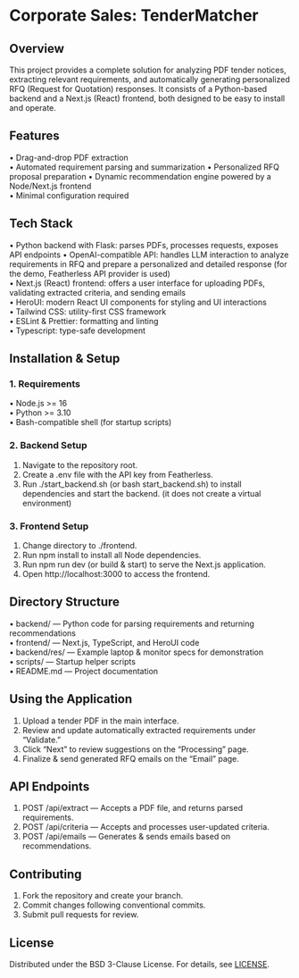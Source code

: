 # Corporate Sales: TenderMatcher

## Overview

This project provides a complete solution for analyzing PDF tender notices, extracting relevant requirements, and automatically generating personalized RFQ (Request for Quotation) responses. It consists of a Python-based backend and a Next.js (React) frontend, both designed to be easy to install and operate.

## Features

• Drag-and-drop PDF extraction  
• Automated requirement parsing and summarization
• Personalized RFQ proposal preparation
• Dynamic recommendation engine powered by a Node/Next.js frontend  
• Minimal configuration required

## Tech Stack
• Python backend with Flask: parses PDFs, processes requests, exposes API endpoints
• OpenAI-compatible API: handles LLM interaction to analyze requirements in RFQ and prepare a personalized and detailed response (for the demo, Featherless API provider is used)   
• Next.js (React) frontend: offers a user interface for uploading PDFs, validating extracted criteria, and sending emails  
• HeroUI: modern React UI components for styling and UI interactions  
• Tailwind CSS: utility-first CSS framework  
• ESLint & Prettier: formatting and linting  
• Typescript: type-safe development

## Installation & Setup

### 1. Requirements

• Node.js >= 16  
• Python >= 3.10  
• Bash-compatible shell (for startup scripts)

### 2. Backend Setup

1. Navigate to the repository root.
2. Create a .env file with the API key from Featherless.
3. Run ./start_backend.sh (or bash start_backend.sh) to install dependencies and start the backend. (it does not create a virtual environment)

### 3. Frontend Setup

1. Change directory to ./frontend.
2. Run npm install to install all Node dependencies.
3. Run npm run dev (or build & start) to serve the Next.js application.
4. Open http://localhost:3000 to access the frontend.

## Directory Structure

• backend/ — Python code for parsing requirements and returning recommendations  
• frontend/ — Next.js, TypeScript, and HeroUI code  
• backend/res/ — Example laptop & monitor specs for demonstration  
• scripts/ — Startup helper scripts  
• README.md — Project documentation

## Using the Application

1. Upload a tender PDF in the main interface.  
2. Review and update automatically extracted requirements under “Validate.”  
3. Click “Next” to review suggestions on the “Processing” page.  
4. Finalize & send generated RFQ emails on the “Email” page.

## API Endpoints

1. POST /api/extract — Accepts a PDF file, and returns parsed requirements.  
2. POST /api/criteria — Accepts and processes user-updated criteria.  
3. POST /api/emails — Generates & sends emails based on recommendations.

## Contributing
1. Fork the repository and create your branch.  
2. Commit changes following conventional commits.  
3. Submit pull requests for review.  

## License
Distributed under the BSD 3-Clause License. For details, see [LICENSE](./LICENSE).
